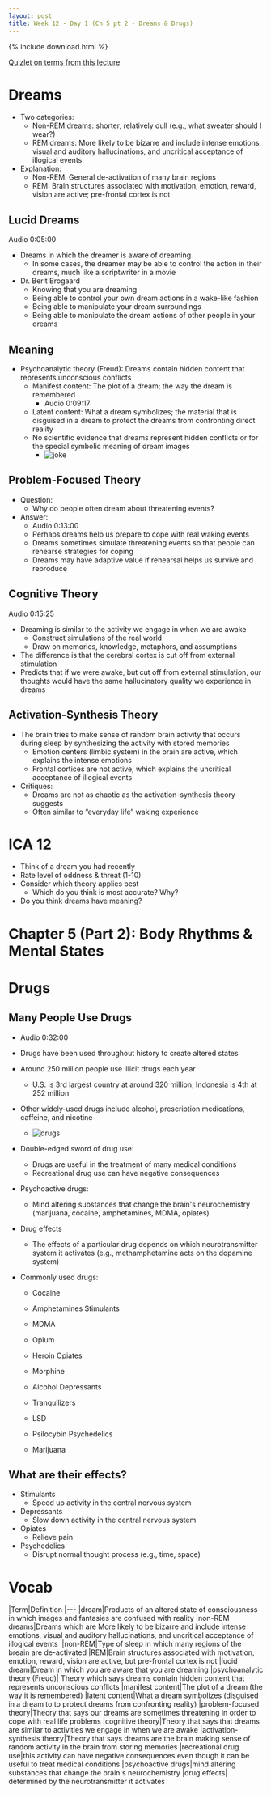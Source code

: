 ```yaml
---
layout: post
title: Week 12 - Day 1 (Ch 5 pt 2 - Dreams & Drugs)
---
```


{% include download.html %}

[Quizlet on terms from this lecture](https://quizlet.com/_25xo1e)

# Dreams

+ Two categories:
	+ Non-REM dreams: shorter, relatively dull (e.g., what sweater should I wear?) 
	+ REM dreams: More likely to be bizarre and include intense emotions, visual and auditory hallucinations, and uncritical acceptance of illogical events 
+ Explanation: 
	+ Non-REM: General de-activation of many brain regions
	+ REM: Brain structures associated with motivation, emotion, reward, vision are active; pre-frontal cortex is not 

## Lucid Dreams

Audio 0:05:00

+ Dreams in which the dreamer is aware of dreaming
	+ In some cases, the dreamer may be able to control the action in their dreams, much like a scriptwriter in a movie
+ Dr. Berit Brogaard 
	+ Knowing that you are dreaming
	+ Being able to control your own dream actions in a wake-like fashion
	+ Being able to manipulate your dream surroundings
	+ Being able to manipulate the dream actions of other people in your dreams

## Meaning
+ Psychoanalytic theory (Freud): Dreams contain hidden content that represents unconscious conflicts
	+ Manifest content: The plot of a dream; the way the dream is remembered
		+ Audio 0:09:17
	+ Latent content: What a dream symbolizes; the material that is disguised in a dream to protect the dreams from confronting direct reality
	+ No scientific evidence that dreams represent hidden conflicts or for the special symbolic meaning of dream images 
		+ ![joke](http://i.imgur.com/UyhlvZT.png)

## Problem-Focused Theory
+ Question: 
	+ Why do people often dream about threatening events? 
+ Answer: 
	+ Audio 0:13:00
	+ Perhaps dreams help us prepare to cope with real waking events
	+ Dreams sometimes simulate threatening events so that people can rehearse strategies for coping
	+ Dreams may have adaptive value if rehearsal helps us survive and reproduce

## Cognitive Theory

Audio 0:15:25
+ Dreaming is similar to the activity we engage in when we are awake
	+ Construct simulations of the real world
	+ Draw on memories, knowledge, metaphors, and assumptions
+ The difference is that the cerebral cortex is cut off from external stimulation
+ Predicts that if we were awake, but cut off from external stimulation, our thoughts would have the same hallucinatory quality we experience in dreams

## Activation-Synthesis Theory
+ The brain tries to make sense of random brain activity that occurs during sleep by synthesizing the activity with stored memories
	+ Emotion centers (limbic system) in the brain are active, which explains the intense emotions 
	+ Frontal cortices are not active, which explains the uncritical acceptance of illogical events
+ Critiques: 
	+ Dreams are not as chaotic as the activation-synthesis theory suggests
	+ Often similar to “everyday life” waking experience 

# ICA 12
+ Think of a dream you had recently
+ Rate level of oddness & threat (1-10)
+ Consider which theory applies best
	+ Which do you think is most accurate? Why?
+ Do you think dreams have meaning?

# Chapter 5 (Part 2): Body Rhythms & Mental States

# Drugs
## Many People Use Drugs
+ Audio 0:32:00
+ Drugs have been used throughout history to create altered states
+ Around 250 million people use illicit drugs each year
	+ U.S. is 3rd largest country at around 320 million, Indonesia is 4th at 252 million
+ Other widely-used drugs include alcohol, prescription medications, caffeine, and nicotine
	+ ![drugs](http://i.imgur.com/Uexf2pI.png)
+ Double-edged sword of drug use:
	+ Drugs are useful in the treatment of many medical conditions
	+ Recreational drug use can have negative consequences
+ Psychoactive drugs:
	+ Mind altering substances that change the brain's neurochemistry (marijuana, cocaine, amphetamines, MDMA, opiates)
+ Drug effects
	+ The effects of a particular drug depends on which neurotransmitter system it activates (e.g., methamphetamine acts on the dopamine system)

+ Commonly used drugs:

	+ Cocaine
	+ Amphetamines          Stimulants
	+ MDMA

	+ Opium
	+ Heroin                 Opiates
	+ Morphine

	+ Alcohol               Depressants
	+ Tranquilizers


	+ LSD
	+ Psilocybin               Psychedelics
	+ Marijuana

## What are their effects?
+ Stimulants
	+ Speed up activity in the central nervous system
+ Depressants
	+ Slow down activity in the central nervous system
+ Opiates
	+  Relieve pain
+ Psychedelics
	+ Disrupt normal thought process (e.g., time, space)


# Vocab

|Term|Definition
|---
|dream|Products of an altered state of consciousness in which images and fantasies are confused with reality
|non-REM dreams|Dreams which are More likely to be bizarre and include intense emotions, visual and auditory hallucinations, and uncritical acceptance of illogical events 
|non-REM|Type of sleep in which many regions of the breain are de-activated
|REM|Brain structures associated with motivation, emotion, reward, vision are active, but pre-frontal cortex is not
|lucid dream|Dream in which you are aware that you are dreaming
|psychoanalytic theory (Freud)| Theory which says dreams contain hidden content that represents unconscious conflicts
|manifest content|The plot of a dream (the way it is remembered)
|latent content|What a dream symbolizes (disguised in a dream to to protect dreams from confronting reality)
|problem-focused theory|Theory that says our dreams are sometimes threatening in order to cope with real life problems
|cognitive theory|Theory that says that dreams are similar to activities we engage in when we are awake
|activation-synthesis theory|Theory that says dreams are the brain making sense of random activity in the brain from storing memories
|recreational drug use|this activity can have negative consequences even though it can be useful to treat medical conditions
|psychoactive drugs|mind altering substances that change the brain's neurochemistry
|drug effects| determined by the neurotransmitter it activates

